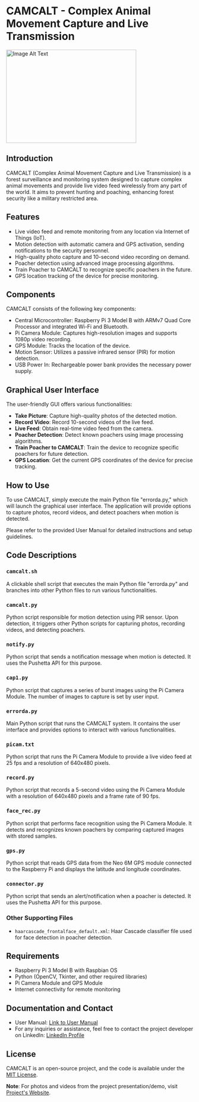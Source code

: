 # CAMCALT - Complex Animal Movement Capture and Live Transmission
<img src="https://github.com/rbga/CAMCALT/assets/75168756/da957696-42fb-4374-9681-9680f4005885" alt="Image Alt Text" width="350" height="250">


## Introduction

CAMCALT (Complex Animal Movement Capture and Live Transmission) is a forest surveillance and monitoring system designed to capture complex animal movements and provide live video feed wirelessly from any part of the world. It aims to prevent hunting and poaching, enhancing forest security like a military restricted area.

## Features

- Live video feed and remote monitoring from any location via Internet of Things (IoT).
- Motion detection with automatic camera and GPS activation, sending notifications to the security personnel.
- High-quality photo capture and 10-second video recording on demand.
- Poacher detection using advanced image processing algorithms.
- Train Poacher to CAMCALT to recognize specific poachers in the future.
- GPS location tracking of the device for precise monitoring.

## Components

CAMCALT consists of the following key components:

- Central Microcontroller: Raspberry Pi 3 Model B with ARMv7 Quad Core Processor and integrated Wi-Fi and Bluetooth.
- Pi Camera Module: Captures high-resolution images and supports 1080p video recording.
- GPS Module: Tracks the location of the device.
- Motion Sensor: Utilizes a passive infrared sensor (PIR) for motion detection.
- USB Power In: Rechargeable power bank provides the necessary power supply.

## Graphical User Interface

The user-friendly GUI offers various functionalities:

- **Take Picture**: Capture high-quality photos of the detected motion.
- **Record Video**: Record 10-second videos of the live feed.
- **Live Feed**: Obtain real-time video feed from the camera.
- **Poacher Detection**: Detect known poachers using image processing algorithms.
- **Train Poacher to CAMCALT**: Train the device to recognize specific poachers for future detection.
- **GPS Location**: Get the current GPS coordinates of the device for precise tracking.

## How to Use

To use CAMCALT, simply execute the main Python file "errorda.py," which will launch the graphical user interface. The application will provide options to capture photos, record videos, and detect poachers when motion is detected.

Please refer to the provided User Manual for detailed instructions and setup guidelines.

## Code Descriptions

### `camcalt.sh`

A clickable shell script that executes the main Python file "errorda.py" and branches into other Python files to run various functionalities.

### `camcalt.py`

Python script responsible for motion detection using PIR sensor. Upon detection, it triggers other Python scripts for capturing photos, recording videos, and detecting poachers.

### `notify.py`

Python script that sends a notification message when motion is detected. It uses the Pushetta API for this purpose.

### `cap1.py`

Python script that captures a series of burst images using the Pi Camera Module. The number of images to capture is set by user input.

### `errorda.py`

Main Python script that runs the CAMCALT system. It contains the user interface and provides options to interact with various functionalities.

### `picam.txt`

Python script that runs the Pi Camera Module to provide a live video feed at 25 fps and a resolution of 640x480 pixels.

### `record.py`

Python script that records a 5-second video using the Pi Camera Module with a resolution of 640x480 pixels and a frame rate of 90 fps.

### `face_rec.py`

Python script that performs face recognition using the Pi Camera Module. It detects and recognizes known poachers by comparing captured images with stored samples.

### `gps.py`

Python script that reads GPS data from the Neo 6M GPS module connected to the Raspberry Pi and displays the latitude and longitude coordinates.

### `connector.py`

Python script that sends an alert/notification when a poacher is detected. It uses the Pushetta API for this purpose.

### Other Supporting Files

- `haarcascade_frontalface_default.xml`: Haar Cascade classifier file used for face detection in poacher detection.

## Requirements

- Raspberry Pi 3 Model B with Raspbian OS
- Python (OpenCV, Tkinter, and other required libraries)
- Pi Camera Module and GPS Module
- Internet connectivity for remote monitoring

## Documentation and Contact

- User Manual: [Link to User Manual](https://www.slideshare.net/GaneshaanandBalasubr/camcalt-user-manual-91811327)
- For any inquiries or assistance, feel free to contact the project developer on LinkedIn: [LinkedIn Profile](https://www.linkedin.com/in/ganeshaanand/)

## License

CAMCALT is an open-source project, and the code is available under the [MIT License](link_to_license).

**Note**: For photos and videos from the project presentation/demo, visit [Project's Website](https://ssr1996.wixsite.com/shreyas-ssr/projects-patents).

